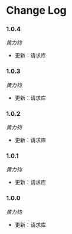 # Change Log

### 1.0.4

_黄力钧_

* 更新：请求库


### 1.0.3

_黄力钧_

* 更新：请求库


### 1.0.2

_黄力钧_

* 更新：请求库

### 1.0.1

_黄力钧_

* 更新：请求库

### 1.0.0

_黄力钧_

* 更新：请求库